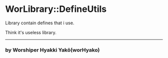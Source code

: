 # WorLibrary::DefineUtils

Library contain defines that i use.

Think it's useless library.

--- 

### by Worshiper Hyakki Yakō(worHyako)
